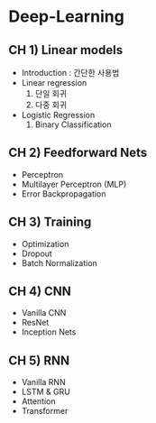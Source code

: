 # Deep-Learning
## CH 1) Linear models
- Introduction : 간단한 사용법
- Linear regression
  1) 단일 회귀
  2) 다중 회귀
- Logistic Regression
  1) Binary Classification
## CH 2) Feedforward Nets
- Perceptron
- Multilayer Perceptron (MLP)
- Error Backpropagation
## CH 3) Training
- Optimization
- Dropout
- Batch Normalization
## CH 4) CNN
- Vanilla CNN
- ResNet
- Inception Nets
## CH 5) RNN
- Vanilla RNN
- LSTM & GRU
- Attention
- Transformer
